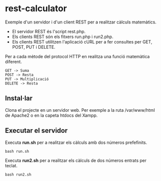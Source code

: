 # rest-calculator

Exemple d'un servidor i d'un client REST per a realitzar càlculs matemàtics.
* El servidor REST és l'script rest.php.
* Els clients REST són els fitxers run.php i run2.php. 
* Els clients REST utilitzen l'aplicació cURL per a fer consultes per GET, POST, PUT i DELETE.

Per a cada mètode del protocol HTTP en realitza una funció matemàtica diferent.
```
GET -> Suma
POST -> Resta
PUT -> Multiplicació
DELETE -> Resta
```

## Instal·lar

Clona el projecte en un servidor web. Per exemple a la ruta /var/www/html de Apache2 o en la capeta htdocs del Xampp.

## Executar el servidor

Executa **run.sh** per a realitzar els càlculs amb dos números prefefinits.
```
bash run.sh
```

Executa **run2.sh** per a realitzar els càlculs de dos números entrats per teclat.
```
bash run2.sh
```
